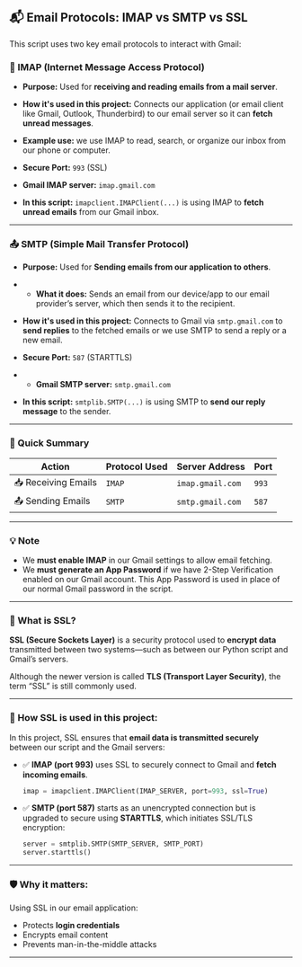 
## 📬 Email Protocols: IMAP vs SMTP vs SSL

This script uses two key email protocols to interact with Gmail:

### 🔁 IMAP (Internet Message Access Protocol)

* **Purpose:** Used for **receiving and reading emails from a mail server**.
* **How it's used in this project:**
  Connects our application (or email client like Gmail, Outlook, Thunderbird) to our email server so it can **fetch unread messages**.
* **Example use:**
  we use IMAP to read, search, or organize our inbox from our phone or computer.
* **Secure Port:** `993` (SSL)
* **Gmail IMAP server:** `imap.gmail.com`

* **In this script:**
  `imapclient.IMAPClient(...)` is using IMAP to **fetch unread emails** from our Gmail inbox.

---

### 📤 SMTP (Simple Mail Transfer Protocol)

* **Purpose:** Used for **Sending emails from our application to others**.
* * **What it does:**
  Sends an email from our device/app to our email provider’s server, which then sends it to the recipient.
* **How it's used in this project:**
  Connects to Gmail via `smtp.gmail.com` to **send replies** to the fetched emails or we use SMTP to send a reply or a new email.
* **Secure Port:** `587` (STARTTLS)
* * **Gmail SMTP server:** `smtp.gmail.com`

* **In this script:**
  `smtplib.SMTP(...)` is using SMTP to **send our reply message** to the sender.

---

### 🔄 Quick Summary

| Action              | Protocol Used | Server Address   | Port  |
| ------------------- | ------------- | ---------------- | ----- |
| 📥 Receiving Emails | `IMAP`        | `imap.gmail.com` | `993` |
| 📤 Sending Emails   | `SMTP`        | `smtp.gmail.com` | `587` |

---

### 💡 Note

* We **must enable IMAP** in our Gmail settings to allow email fetching.
* We **must generate an App Password** if we have 2-Step Verification enabled on our Gmail account.
  This App Password is used in place of our normal Gmail password in the script.

---


### 🔐 What is SSL?

**SSL (Secure Sockets Layer)** is a security protocol used to **encrypt data** transmitted between two systems—such as between our Python script and Gmail’s servers.

Although the newer version is called **TLS (Transport Layer Security)**, the term “SSL” is still commonly used.

---

### 💼 How SSL is used in this project:

In this project, SSL ensures that **email data is transmitted securely** between our script and the Gmail servers:

* ✅ **IMAP (port 993)** uses SSL to securely connect to Gmail and **fetch incoming emails**.

  ```python
  imap = imapclient.IMAPClient(IMAP_SERVER, port=993, ssl=True)
  ```
* ✅ **SMTP (port 587)** starts as an unencrypted connection but is upgraded to secure using **STARTTLS**, which initiates SSL/TLS encryption:

  ```python
  server = smtplib.SMTP(SMTP_SERVER, SMTP_PORT)
  server.starttls()
  ```

---

### 🛡️ Why it matters:

Using SSL in our email application:

* Protects **login credentials**
* Encrypts email content
* Prevents man-in-the-middle attacks

---
